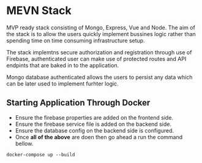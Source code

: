 # MEVN Stack

MVP ready stack consisting of Mongo, Express, Vue and Node. The aim of the stack is to allow the users quickly implement bussines logic rather than spending time on time consuming infrastructure setup.

The stack implemtns secure authorization and registration through use of Firebase, authenticated user can make use of protected routes and API endpints that are baked in to the application. 

Mongo database authenticated allows the users to persist any data which can be later used to implement furhter logic. 

## Starting Application Through Docker

* Ensure the firebase properties are added on the frontend side.
* Ensure the firebase service file is added on the backend side.
* Ensure the database config on the backend side is configured.
* Once <strong>all of the above</strong> are doen then go ahead a run the command bellow.

```
docker-compose up --build
```